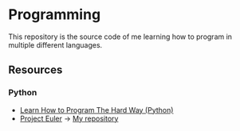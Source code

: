 # Programming
This repository is the source code of me learning how to program in multiple different languages.

## Resources
### Python
* [Learn How to Program The Hard Way (Python)](https://learnpythonthehardway.org/book/)
* [Project Euler](https://projecteuler.net/) -> [My repository](https://github.com/BlakeBarnes00/Project-Euler/tree/master/Python)
